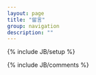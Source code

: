 ```yaml
---
layout: page
title: "留言"
group: navigation
description: ""
---
```

{% include JB/setup %}

{% include JB/comments %}
